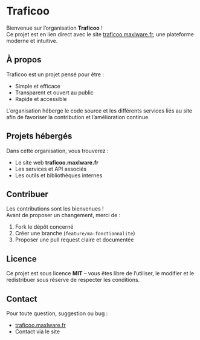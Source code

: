 # Traficoo

Bienvenue sur l’organisation **Traficoo** !  
Ce projet est en lien direct avec le site [traficoo.maxlware.fr](https://traficoo.maxlware.fr), une plateforme moderne et intuitive.

## À propos
Traficoo est un projet pensé pour être :
- Simple et efficace  
- Transparent et ouvert au public  
- Rapide et accessible  

L’organisation héberge le code source et les différents services liés au site afin de favoriser la contribution et l’amélioration continue.

## Projets hébergés
Dans cette organisation, vous trouverez :
- Le site web **traficoo.maxlware.fr**  
- Les services et API associés  
- Les outils et bibliothèques internes  

## Contribuer
Les contributions sont les bienvenues !  
Avant de proposer un changement, merci de :
1. Fork le dépôt concerné  
2. Créer une branche (`feature/ma-fonctionnalite`)  
3. Proposer une pull request claire et documentée  

## Licence
Ce projet est sous licence **MIT** – vous êtes libre de l’utiliser, le modifier et le redistribuer sous réserve de respecter les conditions.

## Contact
Pour toute question, suggestion ou bug :  
- [traficoo.maxlware.fr](https://traficoo.maxlware.fr)  
- Contact via le site  
